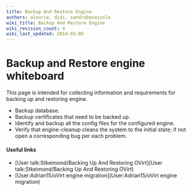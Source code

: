 ```yaml
---
title: Backup And Restore Engine
authors: alourie, didi, sandrobonazzola
wiki_title: Backup And Restore Engine
wiki_revision_count: 4
wiki_last_updated: 2014-03-05
---
```


# Backup and Restore engine whiteboard

This page is intended for collecting information and requirements for backing up and restoring engine.

*   Backup database.
*   Backup certificates that need to be backed up.
*   Identify and backup all the config files for the configured engine.
*   Verify that engine-cleanup cleans the system to the initial state; if not open a corresponding bug per each problem.

#### Useful links

*   [User talk:Stkeimond/Backing Up And Restoring OVirt](User talk:Stkeimond/Backing Up And Restoring OVirt)
*   [User:Adrian15/oVirt engine migration](User:Adrian15/oVirt engine migration)
